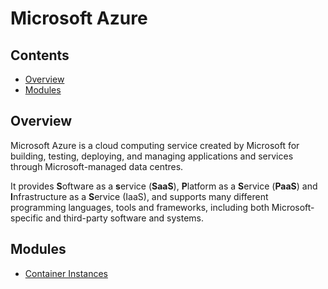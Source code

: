 # Microsoft Azure

<!--TOC_START-->
## Contents
- [Overview](#overview)
- [Modules](#modules)

<!--TOC_END-->
## Overview

Microsoft Azure is a cloud computing service created by Microsoft for building, testing, deploying, and managing applications and services through Microsoft-managed data centres. 

It provides **S**oftware as a **s**ervice (**SaaS**), **P**latform as a **S**ervice (**PaaS**) and **I**nfrastructure as a **S**ervice (IaaS), and supports many different programming languages, tools and frameworks, including both Microsoft-specific and third-party software and systems.
<!--MODULES_START-->
## Modules
- [Container Instances](./modules/container-instances)
<!--MODULES_END-->
